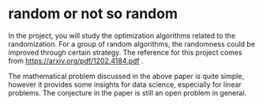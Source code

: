 # random or not so random
In the project, you will study the optimization algorithms related to the randomization. For a group of random algorithms, the randomness could be improved through certain strategy. The reference for this project comes from https://arxiv.org/pdf/1202.4184.pdf .

The mathematical problem discussed in the above paper is quite simple, however it provides some insights for data science, especially for linear problems. The conjecture in the paper is still an open problem in general.

